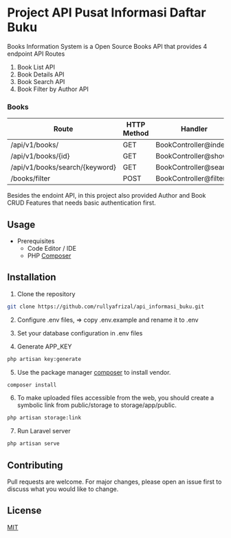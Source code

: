 # Project API Pusat Informasi Daftar Buku

Books Information System is a Open Source Books API that provides 4 endpoint API Routes
1. Book List API
2. Book Details API 
3. Book Search API
4. Book Filter by Author API

### Books
| Route  | HTTP Method   | Handler |
| ------------- | -------------  | ------------- |
| /api/v1/books/  | GET    | BookController@index  |
| /api/v1/books/{id}  | GET    | BookController@show  |
| /api/v1/books/search/{keyword}  | GET    | BookController@search  |
| /books/filter  | POST    | BookController@filter  |

Besides the endoint API, in this project also provided Author and Book CRUD Features that
needs basic authentication first.

## Usage
- Prerequisites
    - Code Editor / IDE
    - PHP [Composer](https://getcomposer.org/download/)

## Installation

1. Clone the repository
```bash
git clone https://github.com/rullyafrizal/api_informasi_buku.git
```

2. Configure .env files, => copy .env.example and rename it to .env

3. Set your database configuration in .env files

4. Generate APP_KEY

```bash
php artisan key:generate
```

5. Use the package manager [composer](https://getcomposer.org/download/) to install vendor.

```bash
composer install
```

6. To make uploaded files accessible from the web, you should create a symbolic link from public/storage to storage/app/public.

```bash
php artisan storage:link
```

7. Run Laravel server

```bash
php artisan serve
```

## Contributing
Pull requests are welcome. For major changes, please open an issue first to discuss what you would like to change.


## License
[MIT](https://choosealicense.com/licenses/mit/)
